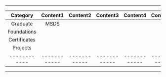
---

| Category     | Content1     | Content2     | Content3     | Content4     | Content5     |
|:------------:|:------------:|:------------:|:------------:|:------------:|:------------:|
| Graduate     | MSDS         |              |              |              |              |
| Foundations  |              |              |              |              |              |
| Certificates |              |              |              |              |              |
| Projects     |              |              |              |              |              |
| ------------ | ------------ | ------------ | ------------ | ------------ | ------------ |

---
